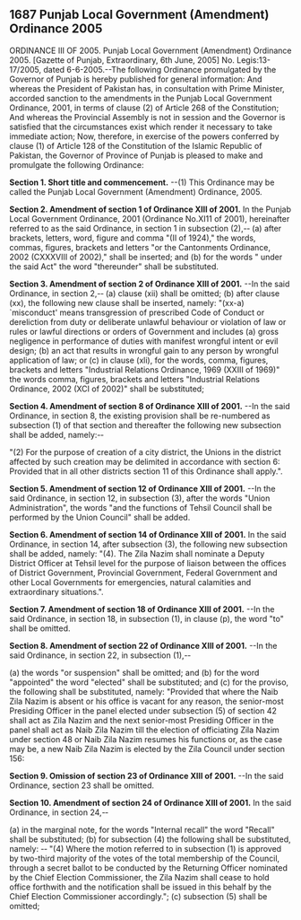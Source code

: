 ## 1687 Punjab Local Government (Amendment) Ordinance 2005
 
ORDINANCE III OF 2005.
Punjab Local Government (Amendment) Ordinance 2005.
[Gazette of Punjab, Extraordinary, 6th June, 2005]
No. Legis:13-17/2005, dated 6-6-2005.--The following Ordinance promulgated by the Governor of Punjab is hereby published for general information:
And whereas the President of Pakistan has, in consultation with Prime Minister, accorded sanction to the amendments in the Punjab Local Government Ordinance, 2001, in terms of clause (2) of Article 268 of the Constitution;
And whereas the Provincial Assembly is not in session and the Governor is satisfied that the circumstances exist which render it necessary to take immediate action;
Now, therefore, in exercise of the powers conferred by clause (1) of Article 128 of the Constitution of the Islamic Republic of Pakistan, the Governor of Province of Punjab is pleased to make and promulgate the following Ordinance:

**Section 1. Short title and commencement.**
--(1) This Ordinance may be called the Punjab Local Government (Amendment) Ordinance, 2005.

 

**Section 2. Amendment of section 1 of Ordinance XIII of 2001.**
 In the Punjab Local Government Ordinance, 2001 (Ordinance No.XI11 of 2001), hereinafter referred to as the said Ordinance, in section 1 in subsection (2),-‑
   (a) after brackets, letters, word, figure and comma "(II of 1924)," the words, commas, figures, brackets and letters "or the Cantonments Ordinance, 2002 (CXXXVIII of 2002)," shall be inserted; and
   (b) for the words " under the said Act" the word "thereunder" shall be substituted.

 

**Section 3. Amendment of section 2 of Ordinance XIII of 2001.**
--In the said Ordinance, in section 2,-‑
   (a) clause (xii) shall be omitted;
   (b) after clause (xx), the following new clause shall be inserted, namely:
   "(xx-a) `misconduct' means transgression of prescribed Code of Conduct or dereliction from duty or deliberate unlawful behaviour or violation of law or rules or lawful directions or orders of Government and includes
   (a) gross negligence in performance of duties with manifest wrongful intent or evil design;
   (b) an act that results in wrongful gain to any person by wrongful application of law; or
   (c) in clause (xli), for the words, comma, figures, brackets and letters "Industrial Relations Ordinance, 1969 (XXIII of 1969)" the words comma, figures, brackets and letters "Industrial Relations Ordinance, 2002 (XCI of 2002)" shall be substituted;

 

**Section 4. Amendment of section 8 of Ordinance XIII of 2001.**
--In the said Ordinance, in section 8, the existing provision shall be re-numbered as subsection (1) of that section and thereafter the following new subsection shall be added, namely:-‑

"(2) For the purpose of creation of a city district, the Unions in the district affected by such creation may be delimited in accordance with section 6:
Provided that in all other districts section 11 of this Ordinance shall apply.".

 

**Section 5. Amendment of section 12 of Ordinance XIII of 2001.**
--In the said Ordinance, in section 12, in subsection (3), after the words "Union Administration", the words "and the functions of Tehsil Council shall be performed by the Union Council" shall be added.

 

**Section 6. Amendment of section 14 of Ordinance XIII of 2001.**
 In the said Ordinance, in section 14, after subsection (3), the following new subsection shall be added, namely:
   "(4). The Zila Nazim shall nominate a Deputy District Officer at Tehsil level for the purpose of liaison between the offices of District Government, Provincial Government, Federal Government and other Local Governments for emergencies, natural calamities and extraordinary situations.".

 

**Section 7. Amendment of section 18 of Ordinance XIII of 2001.**
--In the said Ordinance, in section 18, in subsection (1), in clause (p), the word "to" shall be omitted.

 

**Section 8. Amendment of section 22 of Ordinance XIII of 2001.**
--In the said Ordinance, in section 22, in subsection (1),-‑

(a) the words "or suspension" shall be omitted; and
(b) for the word "appointed" the word "elected" shall be substituted; and
(c) for the proviso, the following shall be substituted, namely:
"Provided that where the Naib Zila Nazim is absent or his office is vacant for any reason, the senior-most Presiding Officer in the panel elected under subsection (5) of section 42 shall act as Zila Nazim and the next senior-most Presiding Officer in the panel shall act as Naib Zila Nazim till the election of officiating Zila Nazim under section 48 or Naib Zila Nazim resumes his functions or, as the case may be, a new Naib Zila Nazim is elected by the Zila Council under section 156:

 

**Section 9. Omission of section 23 of Ordinance XIII of 2001.**
--In the said Ordinance, section 23 shall be omitted.

 

**Section 10. Amendment of section 24 of Ordinance XIII of 2001.**
 In the said Ordinance, in section 24,-‑

(a) in the marginal note, for the words "Internal recall" the word "Recall" shall be substituted;
(b) for subsection (4) the following shall be substituted, namely: -‑
"(4) Where the motion referred to in subsection (1) is approved by two-third majority of the votes of the total membership of the Council, through a secret ballot to be conducted by the Returning Officer nominated by the Chief Election Commissioner, the Zila Nazim shall cease to hold office forthwith and the notification shall be issued in this behalf by the Chief Election Commissioner accordingly.";
(c) subsection (5) shall be omitted;

